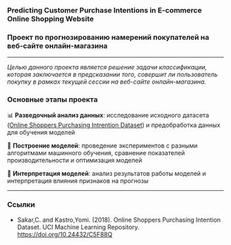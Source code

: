 ### Predicting Customer Purchase Intentions in E-commerce Online Shopping Website
### Проект по прогнозированию намерений покупателей на веб-сайте онлайн-магазина
---
*Целью данного проекта является решение задачи классификации, которая заключается в предсказании того, совершит ли пользователь покупку в рамках текущей сессии на веб-сайте онлайн-магазина.*
### Основные этапы проекта
📊 **Разведочный анализ данных**: исследование исходного датасета ([Online Shoppers Purchasing Intrention Dataset](https://archive.ics.uci.edu/dataset/468/online+shoppers+purchasing+intention+dataset)) и предобработка данных для обучения моделей

🤖 **Построение моделей**: проведение экспериментов с разными алгоритмами машинного обучения, сравнение показателей производительности и оптимизация моделей

🧐 **Интерпретация моделей**: анализ результатов работы моделей и интерпретация влияния признаков на прогнозы


---
     

    
### Ссылки
- Sakar,C. and Kastro,Yomi. (2018). Online Shoppers Purchasing Intention Dataset. UCI Machine Learning Repository. https://doi.org/10.24432/C5F88Q
